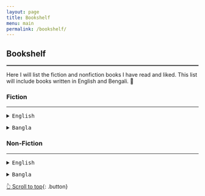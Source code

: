 ```yaml
---
layout: page
title: Bookshelf
menu: main
permalink: /bookshelf/
---
```

<a name="top"></a>
## Bookshelf
<hr style="border:.25px solid grey">
Here I will list the fiction and nonfiction books I have read and liked. This list will include books written in English and Bengali. 📖
<p></p>

### Fiction
---

<details>
  <summary><kbd>English</kbd></summary>
- Test 1
- Test 2
</details>

<p> </p>

<details>
  <summary><kbd>Bangla</kbd></summary>
1) Test 1
2) Test 2
</details>

### Non-Fiction
---
<details>
  <summary><kbd>English</kbd></summary>
1) - Test 1
2) - Test 2
</details>

<p> </p>

<details>
  <summary><kbd>Bangla</kbd></summary>
1) Test 1
2) Test 2
</details>

[👆 Scroll to top](#top){: .button}

<!--
*Section name* 

1) **[Ttile](url){:target="_blank"}**, *journal name*, year, volume(issue), page-to. \
*Summary:* [Ttile](url){:target="_blank"}{:target="_blank"}. \
[bibtex citation](../assets/bib/bibfilename.bib){: .button}{:download}
<details>
  <summary>Abstract</summary>

Insert abstract
</details>
-->
